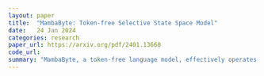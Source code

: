 ```yaml
---
layout: paper
title:  "MambaByte: Token-free Selective State Space Model"
date:   24 Jan 2024
categories: research
paper_url: https://arxiv.org/pdf/2401.13660
code_url: 
summary: "MambaByte, a token-free language model, effectively operates on byte sequences without subword tokenization bias, offering computational efficiency and outperforming state-of-the-art subword models. Its linear scaling and fast inference demonstrate its potential for token-free language modeling."
---
```


